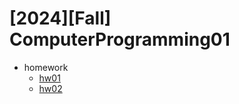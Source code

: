 # [2024][Fall] ComputerProgramming01
- homework
  - [hw01](https://drive.google.com/file/d/1M1knr4kZqzCvRlv7VaW-grhDAkN8s9gL/view?usp=sharing)
  - [hw02](https://drive.google.com/file/d/1hq8r1YM8tu1XhDHqNyFI4rzy8IqDXgpS/view?usp=sharing)
